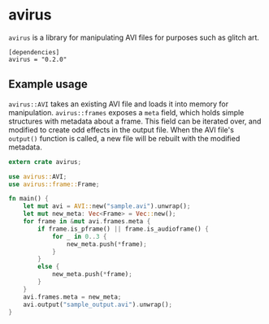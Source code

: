 # avirus

`avirus` is a library for manipulating AVI files for purposes such as glitch art.

```toml,ignore
[dependencies]
avirus = "0.2.0"
```

## Example usage

`avirus::AVI` takes an existing AVI file and loads it into memory for manipulation. `avirus::frames` exposes a `meta` field, which holds simple structures with metadata about a frame. This field can be iterated over, and modified to create odd effects in the output file. When the AVI file's `output()` function is called, a new file will be rebuilt with the modified metadata.

```rust
extern crate avirus;

use avirus::AVI;
use avirus::frame::Frame;

fn main() {
    let mut avi = AVI::new("sample.avi").unwrap();
    let mut new_meta: Vec<Frame> = Vec::new();
    for frame in &mut avi.frames.meta {
        if frame.is_pframe() || frame.is_audioframe() {
            for _ in 0..3 {
                new_meta.push(*frame);
            }
        }
        else {
            new_meta.push(*frame);
        }
    }
    avi.frames.meta = new_meta;
    avi.output("sample_output.avi").unwrap();
}
```
